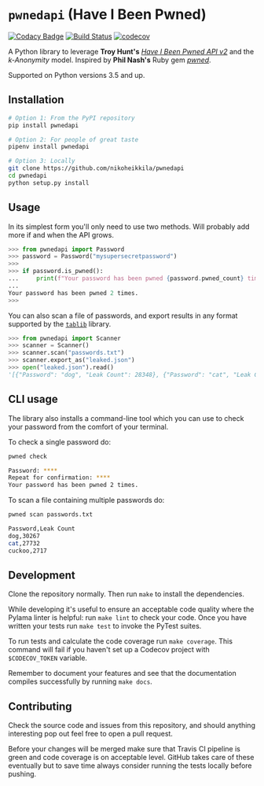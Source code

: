 # `pwnedapi` (Have I Been Pwned)

[![Codacy Badge](https://api.codacy.com/project/badge/Grade/5c1b1ede06564c7b8f857874aaeb4d13)](https://app.codacy.com/app/nikoheikkila/pwnedapi?utm_source=github.com&utm_medium=referral&utm_content=nikoheikkila/pwnedapi&utm_campaign=Badge_Grade_Settings)
[![Build Status](https://travis-ci.org/nikoheikkila/pwnedapi.svg?branch=master)](https://travis-ci.org/nikoheikkila/pwnedapi)
[![codecov](https://codecov.io/gh/nikoheikkila/pwnedapi/branch/master/graph/badge.svg)](https://codecov.io/gh/nikoheikkila/pwnedapi)

A Python library to leverage **Troy Hunt's** [_Have I Been Pwned API v2_][hibp]
and the _k-Anonymity_ model. Inspired by **Phil Nash's** Ruby gem [_pwned_][pwned].

Supported on Python versions 3.5 and up.

## Installation

```bash
# Option 1: From the PyPI repository
pip install pwnedapi

# Option 2: For people of great taste
pipenv install pwnedapi

# Option 3: Locally
git clone https://github.com/nikoheikkila/pwnedapi
cd pwnedapi
python setup.py install
```

## Usage

In its simplest form you'll only need to use two methods.
Will probably add more if and when the API grows.

```python
>>> from pwnedapi import Password
>>> password = Password("mysupersecretpassword")
>>>
>>> if password.is_pwned():
...     print(f"Your password has been pwned {password.pwned_count} times.")
...
Your password has been pwned 2 times.
>>>
```

You can also scan a file of passwords, and export results in any format
supported by the [`tablib`][tablib] library.

```python
>>> from pwnedapi import Scanner
>>> scanner = Scanner()
>>> scanner.scan("passwords.txt")
>>> scanner.export_as("leaked.json")
>>> open("leaked.json").read()
'[{"Password": "dog", "Leak Count": 28348}, {"Password": "cat", "Leak Count": 26354}, {"Password": "somepass", "Leak Count": 657}]'
```

## CLI usage

The library also installs a command-line tool which you can use to check
your password from the comfort of your terminal.

To check a single password do:

```bash
pwned check

Password: ****
Repeat for confirmation: ****
Your password has been pwned 2 times.
```

To scan a file containing multiple passwords do:

```bash
pwned scan passwords.txt

Password,Leak Count
dog,30267
cat,27732
cuckoo,2717
```

## Development

Clone the repository normally. Then run `make` to install the dependencies.

While developing it's useful to ensure an acceptable code quality where the
Pylama linter is helpful: run `make lint` to check your code. Once you have
written your tests run `make test` to invoke the PyTest suites.

To run tests and calculate the code coverage run `make coverage`. This command
will fail if you haven't set up a Codecov project with `$CODECOV_TOKEN`
variable.

Remember to document your features and see that the documentation compiles
successfully by running `make docs`.

## Contributing

Check the source code and issues from this repository, and should anything
interesting pop out feel free to open a pull request.

Before your changes will be merged make sure that Travis CI pipeline is green
and code coverage is on acceptable level. GitHub takes care of these
eventually but to save time always consider running the tests locally before
pushing.

[hibp]: https://haveibeenpwned.com/API/v2#SearchingPwnedPasswordsByRange
[pwned]: https://philnash.github.io/pwned/
[tablib]: http://docs.python-tablib.org/en/latest/
